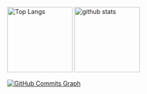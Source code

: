 <p align="left"> 
  <img alt="Top Langs" height="150px" src="https://github-readme-stats.vercel.app/api/top-langs/?username=fujinamire&layout=compact&show_icons=true" />
  <img alt="github stats" height="150px" src="https://github-readme-stats.vercel.app/api?username=fujinamire&show_icons=ture" />
</p>


<a href="http://www.github.com/fujinamire"><img src="https://activity-graph.herokuapp.com/graph?username=fujinamire&bg_color=1c1917&color=ffffff&line=22c55e&point=ffffff&area_color=1c1917&area=true&hide_border=true&custom_title=GitHub%20Commits%20Graph" alt="GitHub Commits Graph" /></a>


<!--
**fujinamire/fujinamire** is a ✨ _special_ ✨ repository because its `README.md` (this file) appears on your GitHub profile.

Here are some ideas to get you started:

- 🔭 I’m currently working on ...
- 🌱 I’m currently learning ...
- 👯 I’m looking to collaborate on ...
- 🤔 I’m looking for help with ...
- 💬 Ask me about ...
- 📫 How to reach me: ...
- 😄 Pronouns: ...
- ⚡ Fun fact: ...
-->
